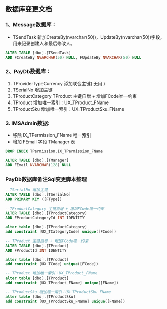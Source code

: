 ﻿## 数据库变更文档

### 1、Message数据库：
- TSendTask 新加CreateBy(nvarchar(50))，UpdateBy(nvarchar(50))字段，用来记录创建人和最后修改人。

```sql
ALTER TABLE [dbo].[TSendTask] 
ADD FCreateBy NVARCHAR(50) NULL, FUpdateBy NVARCHAR(50) NULL
```

### 2、PayDb数据库：
1. TProviderTypeCurrency 添加联合主键( 无用 )
2. TSerialNo 增加主键
3. TProductCategory TProduct 主键自增 + 增加FCode唯一约束
4. TProduct 增加唯一索引：UX_TProduct_FName
5. TProductSku 增加唯一索引：UX_TProductSku_FName

### 3. IMSAdmin数据:

* 移除 IX_TPermission_FName 唯一索引
* 增加 FEmail 字段 TManager 表

```sql
DROP INDEX TPermission.IX_TPermission_FName

ALTER TABLE [dbo].[TManager] 
ADD FEmail NVARCHAR(128) NULL
```


### PayDb数据库备注Sql变更脚本整理

```sql
--TSerialNo 增加主键
ALTER TABLE [dbo].[TSerialNo]
ADD PRIMARY KEY ([FType])

--TProductCategory 主键自增 + 增加FCode唯一约束
ALTER TABLE [dbo].[TProductCategory]
ADD FProductCategoryId INT IDENTITY

alter table [dbo].[TProductCategory] 
add constraint [UX_TCategoryCode] unique([FCode])

-- TProduct 主键自增 + 增加FCode唯一约束
ALTER TABLE [dbo].[TProduct]
ADD FProductId INT IDENTITY

alter table [dbo].[TProduct] 
add constraint [UX_TCode] unique([FCode])

-- TProduct 增加唯一索引：UX_TProduct_FName
alter table [dbo].[TProduct] 
add constraint [UX_TProduct_FName] unique([FName])

-- TProductSku 增加唯一索引：UX_TProductSku_FName
alter table [dbo].[TProductSku] 
add constraint [UX_TProductSku_FName] unique([FName])
```
